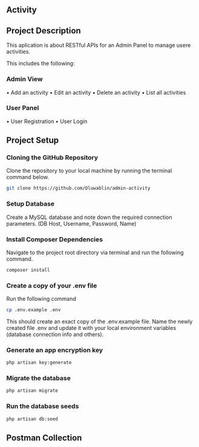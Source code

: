 ## Activity 

## Project Description

This aplication is about RESTful APIs for an Admin Panel to manage usere activities.

This includes the following:
### Admin View
• Add an activity
• Edit an activity
• Delete an activity
• List all activities

### User Panel
• User Registration
• User Login

## Project Setup

### Cloning the GitHub Repository

Clone the repository to your local machine by running the terminal command below.

```bash
git clone https://github.com/Oluwablin/admin-activity
```

### Setup Database

Create a MySQL database and note down the required connection parameters. (DB Host, Username, Password, Name)

### Install Composer Dependencies

Navigate to the project root directory via terminal and run the following command.

```bash
composer install
```

### Create a copy of your .env file

Run the following command

```bash
cp .env.example .env
```

This should create an exact copy of the .env.example file. Name the newly created file .env and update it with your local environment variables (database connection info and others).

### Generate an app encryption key

```bash
php artisan key:generate
```

### Migrate the database

```bash
php artisan migrate
```

### Run the database seeds

```bash
php artisan db:seed
```

## Postman Collection